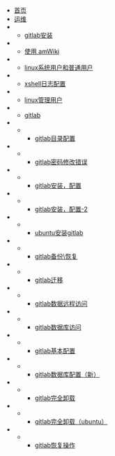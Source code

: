 - [首页](/home)
- [运维](/center)
- - [gitlab安装](/subdocs/home)
- - [使用 amWiki](/subdocs/home2)
- - [linux系统用户和普通用户](/maintance/linux_user)
- - [xshell日志配置](/maintance/xshell_log)
- - [linux管理用户](/maintance/appuser)
- - [gitlab](/)
- - - [gitlab目录配置](/maintance/gitlabdir)
- - - [gitlab密码修改错误](/maintance/gitlab_passwderror)
- - - [gitlab安装，配置](/maintance/gitlab_install)
- - - [gitlab安装，配置-2](/maintance/gitlab_install2)
- - - [ubuntu安装gitlab](/maintance/gitlab_ubuntu)
- - - [gitlab备份\恢复](/maintance/gitlab_backup&restore)
- - - [gitlab迁移](/maintance/gitlab_migration)
- - - [gitlab数据远程访问](/maintance/gitlab_postgresql)
- - - [gitlab数据库访问](/maintance/gitlab_postgresql2)
- - - [gitlab基本配置](/maintance/gitlab_configure)
- - - [gitlab数据库配置（新）](/maintance/gitlab_postgresql3)
- - - [gitlab完全卸载](/maintance/gitlab_uninstall)
- - - [gitlab完全卸载（ubuntu）](/maintance/gitlab_uninstall_ubuntu)
- - - [gitlab恢复操作](/maintance/gitlab_restore)

